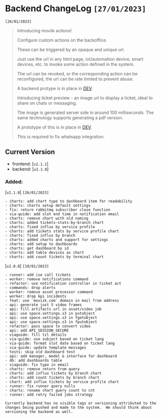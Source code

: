 # Backend ChangeLog `[27/01/2023]`

`[26/01/2023]`

> Introducing moviik actions! 
> 
> Configure custom actions on the backoffice. 
> 
> These can be triggered by an opaque and unique url. 
> 
> Just use the url in any html page, iot/automation device, smart devices, etc. to invoke some action defined in the system.
>
> The url can be revoked, or the corresponding action can be reconfigured, the url can be rate limited to prevent abuse.
> 
> A backend protype is in place in [DEV](https://dev.moviik.com).
>
> Introducing ticket preview - an image url to display a ticket, ideal to share on chats or messaging.
>
> The image is generated server side in around 100 milliseconds. The same technology supports generating a pdf version. 
> 
> A prototype of this is in place in [DEV](https://dev.moviik.com).
> 
> This is required to fix whatsapp integration. 

## Current Version 
  - frontend: [`v2.1.1`] 
  - backend: [`v2.1.0`]

### Added:
     
  [`v2.1.0`] `[26/01/2023]`
    
    - charts: add chart type to dashboard item for readability
    - charts: charts setup default settings
    - fix: return rabbitmq subscriber close function
    - via-guide: add slot end time in notification email
    - charts: remove chart with old naming
    - charts: added tickets-stats-by-branch chart
    - charts: fixed influx by service profile
    - charts: add tickets stats by service profile chart
    - charts: fixed influx by branch
    - charts: added charts and support for settings
    - charts: add setup to dashboards
    - charts: get dashboard by id
    - charts: add table devices as chart
    - charts: add count tickets by terminal chart

  [`v2.0.0`] `[19/01/2023]`

    - runner: add ise call tickets
    - worker: remove notifications command
    - refactor: use notification controller in ticket act
    - commands: drop alerts
    - worker: remove asset processor command
    - worker: drop kpi incidents
    - feat: use `moviik.com` domain in mail from address
    - api: generate just 5 video frames
    - api: fill artifacts url in asset/video job
    - api: use space.settings.s3 in putobject
    - api: use space.settings.s3 in fgetobject
    - api: use space.settings.s3 in fputobject 
    - refactor: pass space to convert video
    - api: add API_SESSION_SECURE
    - viaguide: fill tzl details
    - via-guide: use subject based on ticket lang
    - via-guide: format slot date based on ticket lang
    - via-guide: update template messages
    - tests: skip old dashboard test
    - api: add manager, model & interface for dashboard
    - db: add dashboards table
    - viaguide: fix typo in email
    - charts: remove return from query
    - charts: add influx tickets by branch chart
    - charts: add count tickets by branch chart
    - chart: add influx tickets by service profile chart
    - runner: fix runner query nulls
    - charts: rename chart query count to cnt
    - runner: add retry failed jobs strategy


`Currently backend has no visible tags or versioning attributed to the changes being pushed and made to the system. 
We should think about versioning the backend as well.`
